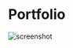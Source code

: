 # Portfolio

![screenshot](Portfolio/images/Screenshot%202025-08-09%20at%207.31.55%E2%80%AFPM.png "Screenshot")


